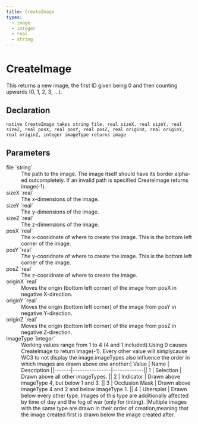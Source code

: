 ```yaml
---
title: CreateImage
types:
  - image
  - integer
  - real
  - string
---
```


# CreateImage
This returns a new image, the first ID given being 0 and then counting upwards (0, 1, 2, 3, ...).

## Declaration

```
native CreateImage takes string file, real sizeX, real sizeY, real sizeZ, real posX, real posY, real posZ, real originX, real originY, real originZ, integer imageType returns image
```

## Parameters
<dl>
  <dt>file `string`</dt>
  <dd>The path to the image. The image itself should have its border alpha-ed outcompletely. If an invalid path is specified CreateImage returns image(-1).</dd>

  <dt>sizeX `real`</dt>
  <dd>The x-dimensions of the image.</dd>

  <dt>sizeY `real`</dt>
  <dd>The y-dimensions of the image.</dd>

  <dt>sizeZ `real`</dt>
  <dd>The z-dimensions of the image.</dd>

  <dt>posX `real`</dt>
  <dd>The x-cooridnate of where to create the image. This is the bottom left corner of the image.</dd>

  <dt>posY `real`</dt>
  <dd>The y-cooridnate of where to create the image. This is the bottom left corner of the image.</dd>

  <dt>posZ `real`</dt>
  <dd>The z-cooridnate of where to create the image.</dd>

  <dt>originX `real`</dt>
  <dd>Moves the origin (bottom left corner) of the image from posX in negative X-direction.</dd>

  <dt>originY `real`</dt>
  <dd>Moves the origin (bottom left corner) of the image from posY in negative Y-direction.</dd>

  <dt>originZ `real`</dt>
  <dd>Moves the origin (bottom left corner) of the image from posZ in negative Z-direction.</dd>

  <dt>imageType `integer`</dt>
  <dd>Working values range from 1 to 4 (4 and 1 included).Using 0 causes CreateImage to return image(-1). Every other value will simplycause WC3 to not display the image.imageTypes also influence the order in which images are drawn above one another:| Value | Name           | Description ||-------|----------------|-------------|| 1     | Selection      | Drawn above all other imageTypes. || 2     | Indicator      | Drawn above imageType 4, but below 1 and 3. || 3     | Occlusion Mask | Drawn above imageType 4 and 2 and below imageType 1. || 4     | Ubersplat      | Drawn below every other type. Images of this type are additionally affected by time of day and the fog of war (only for tinting). |Multiple images with the same type are drawn in their order of creation,meaning that the image created first is drawn below the image created after.</dd>
</dl>